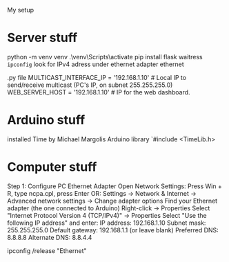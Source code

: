My setup

# Server stuff
python -m venv venv
.\venv\Scripts\activate
pip install flask waitress
`ipconfig` look for IPv4 adress under ethernet adapter ethernet

.py file
MULTICAST_INTERFACE_IP = '192.168.1.10'  # Local IP to send/receive multicast (PC's IP, on subnet 255.255.255.0)
WEB_SERVER_HOST = '192.168.1.10'  # IP for the web dashboard.


# Arduino stuff
installed Time by Michael Margolis Arduino library `#include <TimeLib.h>

# Computer stuff
Step 1: Configure PC Ethernet Adapter
Open Network Settings:
Press Win + R, type ncpa.cpl, press Enter
OR: Settings → Network & Internet → Advanced network settings → Change adapter options
Find your Ethernet adapter (the one connected to Arduino)
Right-click → Properties
Select "Internet Protocol Version 4 (TCP/IPv4)" → Properties
Select "Use the following IP address" and enter:
IP address: 192.168.1.10
Subnet mask: 255.255.255.0
Default gateway: 192.168.1.1 (or leave blank)
Preferred DNS: 8.8.8.8
Alternate DNS: 8.8.4.4

ipconfig /release "Ethernet"

